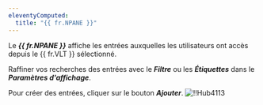 ```yaml
---
eleventyComputed:
  title: "{{ fr.NPANE }}"
---
```

Le ***{{ fr.NPANE }}*** affiche les entrées auxquelles les utilisateurs ont accès depuis le {{ fr.VLT }} sélectionné.

Raffiner vos recherches des entrées avec le ***Filtre*** ou les ***Étiquettes*** dans le ***Paramètres d'affichage***.

Pour créer des entrées, cliquer sur le bouton ***Ajouter***.
![!!Hub4113](https://cdnweb.devolutions.net/docs/fr/hub/Hub4113.png)
